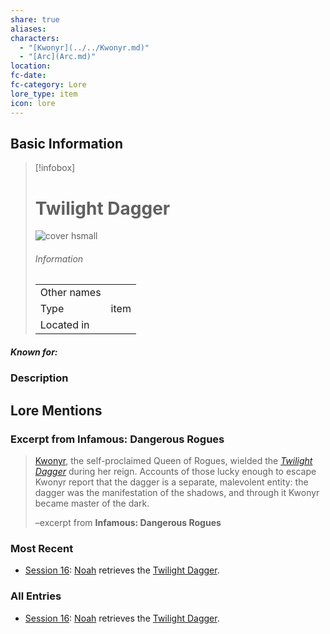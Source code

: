 ```yaml
---
share: true
aliases: 
characters:
  - "[Kwonyr](../../Kwonyr.md)"
  - "[Arc](Arc.md)"
location: 
fc-date: 
fc-category: Lore
lore_type: item
icon: lore
---
```

## Basic Information
> [!infobox]
> # Twilight Dagger
> ![cover hsmall](../zzz_attachments/Twilight%20Dagger.png)
> ###### Information
> |   |  |
> | ---- | ---- |
> | Other names | |
> | Type|item|
> | Located in | |
##### Known for:
### Description
## Lore Mentions
### Excerpt from **Infamous: Dangerous Rogues**
>[Kwonyr](../../Kwonyr.md), the self-proclaimed Queen of Rogues, wielded the *[Twilight Dagger](Twilight%20Dagger.md)* during her reign. Accounts of those lucky enough to escape Kwonyr report that the dagger is a separate, malevolent entity: the dagger was the manifestation of the shadows, and through it Kwonyr became master of the dark.
>
>–excerpt from **Infamous: Dangerous Rogues**
### Most Recent
- [Session 16](../../Session%2016.md): [Noah](Noah%20Skie.md) retrieves the [Twilight Dagger](Twilight%20Dagger.md).

### All Entries
- [Session 16](../../Session%2016.md): [Noah](Noah%20Skie.md) retrieves the [Twilight Dagger](Twilight%20Dagger.md).
